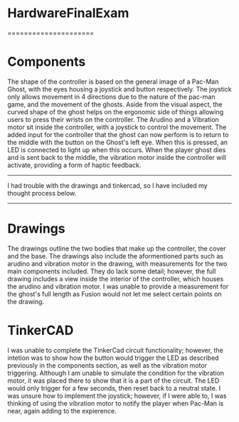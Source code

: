 # HardwareFinalExam
=====================



Components
=====================
The shape of the controller is based on the general image of a Pac-Man Ghost, with the eyes housing a joystick and button respectively. The joystick only allows movement in 4 directions due to the nature of the pac-man game, and the movement of the ghosts. Aside from the visual aspect, the curved shape of the ghost helps on the ergonomic side of things allowing users to press their wrists on the controller.
The Arudino and a Vibration motor sit inside the controller, with a joystick to control the movement. 
The added input for the controller that the ghost can now perform is to return to the middle with the button on the Ghost's left eye. When this is pressed, an LED is connected to light up when this occurs. When the player ghost dies and is sent back to the middle, the vibration motor inside the controller will activate, providing a form of haptic feedback. 

-------------------

I had trouble with the drawings and tinkercad, so I have included my thought process below.

------------

Drawings
=====================
The drawings outline the two bodies that make up the controller, the cover and the base. The drawings also include the aformentioned parts such as arudino and vibration motor in the drawing, with measurements for the two main components included. They do lack some detail; however, the full drawing includes a view inside the interior of the controller, which houses the arudino and vibration motor. I was unable to provide a measurement for the ghost's full length as Fusion would not let me select certain points on the drawing.

TinkerCAD
=====================
I was unable to complete the TinkerCad circuit functionality; however, the intetion was to show how the button would trigger the LED as described previously in the components section, as well as the vibration motor triggering. Although I am unable to simulate the condition for the vibration motor, it was placed there to show that it is a part of the circuit. The LED would only trigger for a few seconds, then reset back to a neutral state. I was unsure how to implement the joystick; however, if I were able to, I was thinking of using the vibration motor to notify the player when Pac-Man is near, again adding to the expierence.
